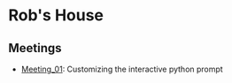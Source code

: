 # Rob's House

## Meetings

- [Meeting_01](https://github.com/rmorgan10/PythonProgrammingGroupStudy/blob/master/People/Rob/Meeting_01): Customizing the interactive python prompt